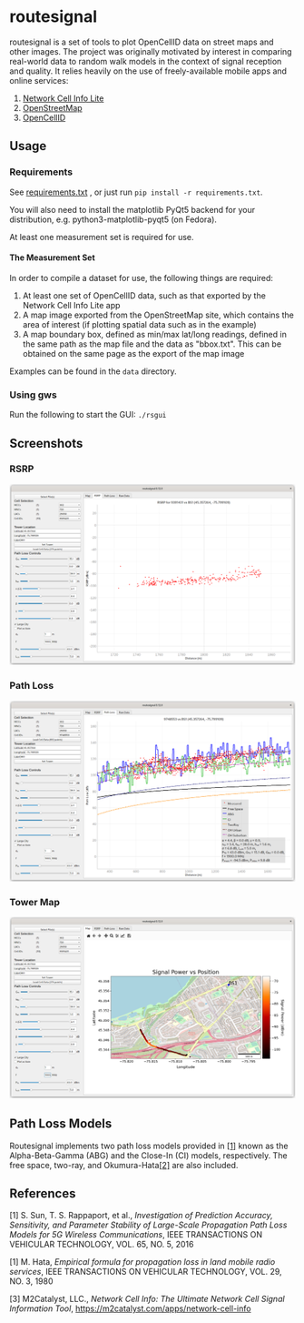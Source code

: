 # routesignal
routesignal is a set of tools to plot OpenCellID data on street maps and other
images. The project was originally motivated by interest in comparing
real-world data to random walk models in the context of signal reception and
quality. It relies heavily on the use of freely-available mobile apps and
online services:

1. [Network Cell Info Lite](https://play.google.com/store/apps/details?id=com.wilysis.cellinfolite&hl=en_CA&gl=US)
2. [OpenStreetMap](https://www.openstreetmap.org)
3. [OpenCellID](https://www.opencellid.org)

## Usage

### Requirements

See [requirements.txt](requirements.txt) , or just run `pip install -r requirements.txt`.

You will also need to install the matplotlib PyQt5 backend for your
distribution, e.g. python3-matplotlib-pyqt5 (on Fedora).

At least one measurement set is required for use.

#### The Measurement Set

In order to compile a dataset for use, the following things are required:

1. At least one set of OpenCellID data, such as that exported by the Network
   Cell Info Lite app
2. A map image exported from the OpenStreetMap site, which contains the area of
   interest (if plotting spatial data such as in the example)
3. A map boundary box, defined as min/max lat/long readings, defined in the
   same path as the map file and the data as "bbox.txt". This can be
   obtained on the same page as the export of the map image

Examples can be found in the `data` directory.

### Using gws

Run the following to start the GUI:
`./rsgui`

## Screenshots

### RSRP

![rsrp](media/example_rsrp.png?raw=true "RSRP")

### Path Loss

![path loss](media/example_pathloss.png?raw=true "Path Loss")

### Tower Map

![map](media/example_map.png?raw=true "Map")

## Path Loss Models

Routesignal implements two path loss models provided in [[1]](#1) known
as the Alpha-Beta-Gamma (ABG) and the Close-In (CI) models,
respectively. The free space, two-ray, and Okumura-Hata[[2]](#2) are also
included.

## References

<a id="1">[1]</a> 
S. Sun, T. S. Rappaport, et al.,
*Investigation of Prediction Accuracy, Sensitivity, and
Parameter Stability of Large-Scale Propagation Path
Loss Models for 5G Wireless Communications*,
IEEE TRANSACTIONS ON VEHICULAR TECHNOLOGY, VOL. 65, NO. 5, 2016

<a id="1">[1]</a> 
M. Hata,
*Empirical formula for propagation loss in land mobile radio services*,
IEEE TRANSACTIONS ON VEHICULAR TECHNOLOGY, VOL. 29, NO. 3, 1980

<a id="3">[3]</a>
M2Catalyst, LLC.,
*Network Cell Info: The Ultimate Network Cell Signal Information Tool*,
https://m2catalyst.com/apps/network-cell-info
